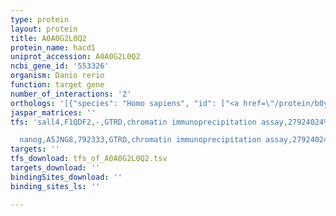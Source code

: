 ```yaml
---
type: protein
layout: protein
title: A0A0G2L0Q2
protein_name: hacd1
uniprot_accession: A0A0G2L0Q2
ncbi_gene_id: '553326'
organism: Danio rerio
function: target gene
number_of_interactions: '2'
orthologs: '[{"species": "Homo sapiens", "id": ["<a href=\"/protein/b0yj81\">B0YJ81</a>"]}, {"species": "Mus musculus", "id": ["<a href=\"/protein/b9ehk9\">B9EHK9</a>"]}, {"species": "Rattus norvegicus", "id": ["<a href=\"/protein/f1lsk3\">F1LSK3</a>"]}, {"species": "Drosophila melanogaster", "id": ["<a href=\"/protein/q9vkd2\">Q9VKD2</a>"]}, {"species": "Caenorhabditis elegans", "id": ["<a href=\"/protein/o17040\">O17040</a>"]}, {"species": "Saccharomyces cerevisiae", "id": ["<a href=\"/protein/p40857\">P40857</a>"]}]'
jaspar_matrices: ''
tfs: 'sall4,F1QDF2,-,GTRD,chromatin immunoprecipitation assay,27924024%5Buid%5D,No

  nanog,A5JNG8,792333,GTRD,chromatin immunoprecipitation assay,27924024%5Buid%5D,No'
targets: ''
tfs_download: tfs_of_A0A0G2L0Q2.tsv
targets_download: ''
bindingSites_download: ''
binding_sites_ls: ''

---
```

